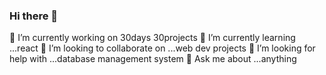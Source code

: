 ### Hi there 👋

<!--
**Rehan6225/Rehan6225** is a ✨ _special_ ✨ repository because its `README.md` (this file) appears on your GitHub profile.-->



🔭 I’m currently working on 30days 30projects
🌱 I’m currently learning ...react
👯 I’m looking to collaborate on ...web dev projects
🤔 I’m looking for help with ...database management system
💬 Ask me about ...anything
<!-- 📫 How to reach me: ...
- 😄 Pronouns: ...
- ⚡ Fun fact: ...
-->
